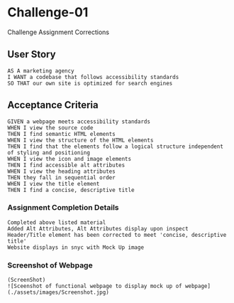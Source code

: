 # Challenge-01
Challenge Assignment Corrections

## User Story

```
AS A marketing agency
I WANT a codebase that follows accessibility standards
SO THAT our own site is optimized for search engines
```

## Acceptance Criteria

```
GIVEN a webpage meets accessibility standards
WHEN I view the source code
THEN I find semantic HTML elements
WHEN I view the structure of the HTML elements
THEN I find that the elements follow a logical structure independent of styling and positioning
WHEN I view the icon and image elements
THEN I find accessible alt attributes
WHEN I view the heading attributes
THEN they fall in sequential order
WHEN I view the title element
THEN I find a concise, descriptive title
```


### Assignment Completion Details

```
Completed above listed material
Added Alt Attributes, Alt Attributes display upon inspect
Header/Title element has been corrected to meet 'concise, descriptive title'
Website displays in snyc with Mock Up image
```





### Screenshot of Webpage

```
(ScreenShot)
![Sceenshot of functional webpage to display mock up of webpage](./assets/images/Screenshot.jpg)
```
